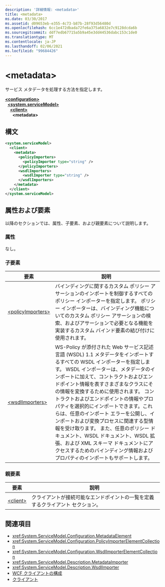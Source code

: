 ```yaml
---
description: '詳細情報: <metadata>'
title: <metadata>
ms.date: 03/30/2017
ms.assetid: d09653eb-e355-4c73-b87b-28f93d56480d
ms.openlocfilehash: 6cc1e472dbada72fe6a375a6832e7c9128dcda6b
ms.sourcegitcommit: ddf7edb67715a5b9a45e3dd44536dabc153c1de0
ms.translationtype: MT
ms.contentlocale: ja-JP
ms.lasthandoff: 02/06/2021
ms.locfileid: "99684426"
---
```

# \<metadata>

サービス メタデータを処理する方法を指定します。  
  
[**\<configuration>**](../configuration-element.md)\
&nbsp;&nbsp;[**\<system.serviceModel>**](system-servicemodel.md)\
&nbsp;&nbsp;&nbsp;&nbsp;[**\<client>**](client.md)\
&nbsp;&nbsp;&nbsp;&nbsp;&nbsp;&nbsp;**\<metadata>**  
  
## <a name="syntax"></a>構文  
  
```xml  
<system.serviceModel>
  <client>
    <metadata>
      <policyImporters>
        <policyImporter type="string" />
      </policyImporters>
      <wsdlImporters>
        <wsdlImporter type="string" />
      </wsdlImporters>
    </metadata>
  </client>
</system.serviceModel>
```  
  
## <a name="attributes-and-elements"></a>属性および要素  

 以降のセクションでは、属性、子要素、および親要素について説明します。  
  
### <a name="attributes"></a>属性  

 なし。  
  
### <a name="child-elements"></a>子要素  
  
|要素|説明|  
|-------------|-----------------|  
|[\<policyImporters>](policyimporters.md)|バインディングに関するカスタム ポリシー アサーションのインポートを制御するすべてのポリシー インポーターを指定します。 ポリシー インポーターは、バインディング機能についてのカスタム ポリシー アサーションの検索、およびアサーションで必要となる機能を実装するカスタム バインド要素の結び付けに使用されます。|  
|[\<wsdlImporters>](wsdlimporters.md)|WS-Policy が添付された Web サービス記述言語 (WSDL) 1.1 メタデータをインポートするすべての WSDL インポーターを指定します。 WSDL インポーターは、メタデータのインポートに加えて、コントラクトおよびエンドポイント情報を表すさまざまなクラスにその情報を変換するために使用されます。 コントラクトおよびエンドポイントの情報やプロパティを選択的にインポートできます。これらは、任意のインポート エラーを公開し、インポートおよび変換プロセスに関連する型情報を受け取ります。 また、任意のポリシー ドキュメント、WSDL ドキュメント、WSDL 拡張、および XML スキーマ ドキュメントにアクセスするためのバインディング情報およびプロパティのインポートもサポートします。|  
  
### <a name="parent-elements"></a>親要素  
  
|要素|説明|  
|-------------|-----------------|  
|[\<client>](client.md)|クライアントが接続可能なエンドポイントの一覧を定義するクライアント セクション。|  
  
## <a name="see-also"></a>関連項目

- <xref:System.ServiceModel.Configuration.MetadataElement>
- <xref:System.ServiceModel.Configuration.PolicyImporterElementCollection>
- <xref:System.ServiceModel.Configuration.WsdlImporterElementCollection>
- <xref:System.ServiceModel.Description.MetadataImporter>
- <xref:System.ServiceModel.Description.WsdlImporter>
- [WCF クライアントの構成](../../../wcf/feature-details/client-configuration.md)
- [クライアント](../../../wcf/feature-details/clients.md)
